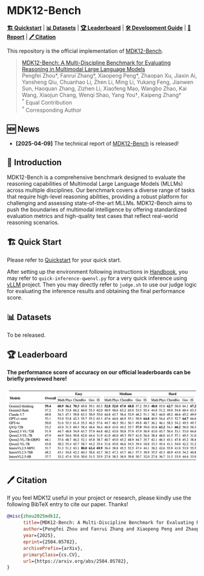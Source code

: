 # MDK12-Bench

[**🏗️ Quickstart**](MDK12EvalHub/README.md) | [**📊 Datasets**](#-datasets) | [**🏆 Leaderboard**](#-leaderboard) | [**🛠️ Development Guide**](MDK12EvalHub/docs/Development.md) | [**📝 Report**](https://arxiv.org/abs/2504.05782) | [**🖊️ Citation**](#-citation)

This repository is the official implementation of [MDK12-Bench](https://arxiv.org/abs/2504.05782).

> [MDK12-Bench: A Multi-Discipline Benchmark for Evaluating Reasoning in Multimodal Large Language Models](https://arxiv.org/abs/2504.05782)  
> Pengfei Zhou*, Fanrui Zhang*, Xiaopeng Peng*, Zhaopan Xu, Jiaxin Ai, Yansheng Qiu, Chuanhao Li, Zhen Li, Ming Li, Yukang Feng, Jianwen Sun, Haoquan Zhang, Zizhen Li, Xiaofeng Mao, Wangbo Zhao, Kai Wang, Xiaojun Chang, Wenqi Shao, Yang You†, Kaipeng Zhang† <br>
> <sup>\*</sup> Equal Contribution  
> <sup>†</sup> Corresponding Author

## 🆕 News

- **[2025-04-09]** The technical report of [MDK12-Bench](https://arxiv.org/abs/2504.05782) is released!

## 📖 Introduction

MDK12-Bench is a comprehensive benchmark designed to evaluate the reasoning capabilities of Multimodal Large Language Models (MLLMs) across multiple disciplines. Our benchmark covers a diverse range of tasks that require high-level reasoning abilities, providing a robust platform for challenging and assessing state-of-the-art MLLMs. MDK12-Bench aims to push the boundaries of multimodal intelligence by offering standardized evaluation metrics and high-quality test cases that reflect real-world reasoning scenarios.

## 🏗️ Quick Start

Please refer to [Quickstart](MDK12EvalHub/README.md) for your quick start.

After setting up the environment following instructions in [Handbook](docs/Quickstart.md), you may refer to `quick-inference-qwenvl.py` for a very quick inference using [vLLM](https://github.com/vllm-project/vllm) project. Then you may directly refer to `judge.sh` to use our judge logic for evaluating the inference results and obtaining the final performance score. 

<a id="-datasets"></a>
## 📊 Datasets

To be released.

<a id="-leaderboard"></a>
## 🏆 Leaderboard

**The performance score of accuracy on our official leaderboards can be briefly previewed here!**

![MDK12-Bench Preview](MDK12EvalHub/assets/preview.png)

<a id="-citation"></a>
## 🖊️ Citation 
If you feel MDK12 useful in your project or research, please kindly use the following BibTeX entry to cite our paper. Thanks!
```bibtex
@misc{zhou2025mdk12,
      title={MDK12-Bench: A Multi-Discipline Benchmark for Evaluating Reasoning in Multimodal Large Language Models}, 
      author={Pengfei Zhou and Fanrui Zhang and Xiaopeng Peng and Zhaopan Xu and Jiaxin Ai and Yansheng Qiu and Chuanhao Li and Zhen Li and Ming Li and Yukang Feng and Jianwen Sun and Haoquan Zhang and Zizhen Li and Xiaofeng Mao and Wangbo Zhao and Kai Wang and Xiaojun Chang and Wenqi Shao and Yang You and Kaipeng Zhang},
      year={2025},
      eprint={2504.05782},
      archivePrefix={arXiv},
      primaryClass={cs.CV},
      url={https://arxiv.org/abs/2504.05782}, 
}
